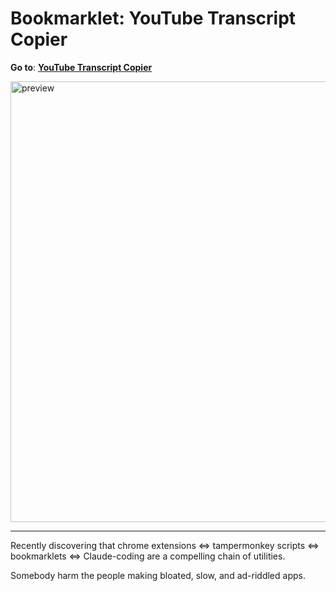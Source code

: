 # Bookmarklet: YouTube Transcript Copier

**Go to**: [**YouTube Transcript Copier**](https://kawaritai.github.io/bookmarklet-youtube-transcript-copier/)

<img width="1110" height="705" alt="preview" src="https://github.com/user-attachments/assets/a8df4416-eab3-4533-a8d2-08daee6dc8aa" />




---

Recently discovering that chrome extensions <=> tampermonkey scripts <=> bookmarklets <=> Claude-coding are a compelling chain of utilities. 

Somebody harm the people making bloated, slow, and ad-riddled apps.
